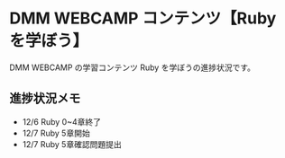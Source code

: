 # DMM WEBCAMP コンテンツ【Ruby を学ぼう】

DMM WEBCAMP の学習コンテンツ Ruby を学ぼうの進捗状況です。

## 進捗状況メモ

- 12/6 Ruby 0~4章終了
- 12/7 Ruby 5章開始
- 12/7 Ruby 5章確認問題提出
